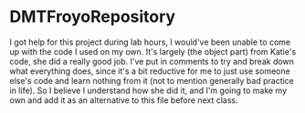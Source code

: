 # DMTFroyoRepository
I got help for this project during lab hours, I would've been unable to come up with the code I used on my own.  It's largely (the object part) from Katie's code, she did a really good job.  I've put in comments to try and break down what everything does, since it's a bit reductive for me to just use someone else's code and learn nothing from it (not to mention generally bad practice in life).  So I believe I understand how she did it, and I'm going to make my own and add it as an alternative to this file before next class.
